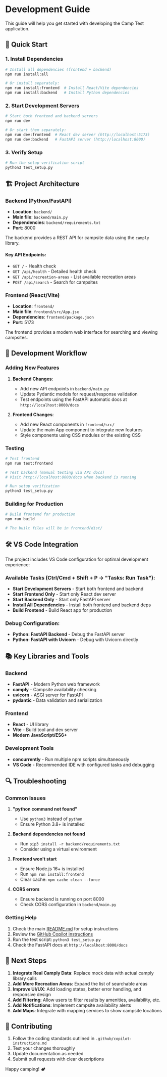 # Development Guide

This guide will help you get started with developing the Camp Test application.

## 🚀 Quick Start

### 1. Install Dependencies
```bash
# Install all dependencies (frontend + backend)
npm run install:all

# Or install separately:
npm run install:frontend  # Install React/Vite dependencies
npm run install:backend   # Install Python dependencies
```

### 2. Start Development Servers
```bash
# Start both frontend and backend servers
npm run dev

# Or start them separately:
npm run dev:frontend  # React dev server (http://localhost:5173)
npm run dev:backend   # FastAPI server (http://localhost:8000)
```

### 3. Verify Setup
```bash
# Run the setup verification script
python3 test_setup.py
```

## 🏗️ Project Architecture

### Backend (Python/FastAPI)
- **Location**: `backend/`
- **Main file**: `backend/main.py`
- **Dependencies**: `backend/requirements.txt`
- **Port**: 8000

The backend provides a REST API for campsite data using the `camply` library.

#### Key API Endpoints:
- `GET /` - Health check
- `GET /api/health` - Detailed health check
- `GET /api/recreation-areas` - List available recreation areas
- `POST /api/search` - Search for campsites

### Frontend (React/Vite)
- **Location**: `frontend/`
- **Main file**: `frontend/src/App.jsx`
- **Dependencies**: `frontend/package.json`
- **Port**: 5173

The frontend provides a modern web interface for searching and viewing campsites.

## 🔧 Development Workflow

### Adding New Features

1. **Backend Changes**:
   - Add new API endpoints in `backend/main.py`
   - Update Pydantic models for request/response validation
   - Test endpoints using the FastAPI automatic docs at `http://localhost:8000/docs`

2. **Frontend Changes**:
   - Add new React components in `frontend/src/`
   - Update the main App component to integrate new features
   - Style components using CSS modules or the existing CSS

### Testing

```bash
# Test frontend
npm run test:frontend

# Test backend (manual testing via API docs)
# Visit http://localhost:8000/docs when backend is running

# Run setup verification
python3 test_setup.py
```

### Building for Production

```bash
# Build frontend for production
npm run build

# The built files will be in frontend/dist/
```

## 🛠️ VS Code Integration

The project includes VS Code configuration for optimal development experience:

### Available Tasks (Ctrl/Cmd + Shift + P → "Tasks: Run Task"):
- **Start Development Servers** - Start both frontend and backend
- **Start Frontend Only** - Start only React dev server
- **Start Backend Only** - Start only FastAPI server
- **Install All Dependencies** - Install both frontend and backend deps
- **Build Frontend** - Build React app for production

### Debug Configuration:
- **Python: FastAPI Backend** - Debug the FastAPI server
- **Python: FastAPI with Uvicorn** - Debug with Uvicorn directly

## 📚 Key Libraries and Tools

### Backend
- **FastAPI** - Modern Python web framework
- **camply** - Campsite availability checking
- **uvicorn** - ASGI server for FastAPI
- **pydantic** - Data validation and serialization

### Frontend
- **React** - UI library
- **Vite** - Build tool and dev server
- **Modern JavaScript/ES6+**

### Development Tools
- **concurrently** - Run multiple npm scripts simultaneously
- **VS Code** - Recommended IDE with configured tasks and debugging

## 🔍 Troubleshooting

### Common Issues

1. **"python command not found"**
   - Use `python3` instead of `python`
   - Ensure Python 3.8+ is installed

2. **Backend dependencies not found**
   - Run `pip3 install -r backend/requirements.txt`
   - Consider using a virtual environment

3. **Frontend won't start**
   - Ensure Node.js 16+ is installed
   - Run `npm run install:frontend`
   - Clear cache: `npm cache clean --force`

4. **CORS errors**
   - Ensure backend is running on port 8000
   - Check CORS configuration in `backend/main.py`

### Getting Help

1. Check the main [README.md](README.md) for setup instructions
2. Review the [GitHub Copilot instructions](.github/copilot-instructions.md)
3. Run the test script: `python3 test_setup.py`
4. Check the FastAPI docs at `http://localhost:8000/docs`

## 🎯 Next Steps

1. **Integrate Real Camply Data**: Replace mock data with actual camply library calls
2. **Add More Recreation Areas**: Expand the list of searchable areas
3. **Improve UI/UX**: Add loading states, better error handling, and responsive design
4. **Add Filtering**: Allow users to filter results by amenities, availability, etc.
5. **Add Notifications**: Implement campsite availability alerts
6. **Add Maps**: Integrate with mapping services to show campsite locations

## 📝 Contributing

1. Follow the coding standards outlined in `.github/copilot-instructions.md`
2. Test your changes thoroughly
3. Update documentation as needed
4. Submit pull requests with clear descriptions

Happy camping! 🏕️